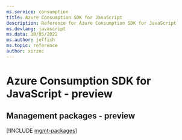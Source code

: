 ```yaml
---
ms.service: consumption
title: Azure Consumption SDK for JavaScript
description: Reference for Azure Consumption SDK for JavaScript
ms.devlang: javascript
ms.data: 10/05/2022
ms.author: jeffish
ms.topic: reference
author: xirzec
---
```

# Azure Consumption SDK for JavaScript - preview

## Management packages - preview
[!INCLUDE [mgmt-packages](consumption-mgmt-index.md)]